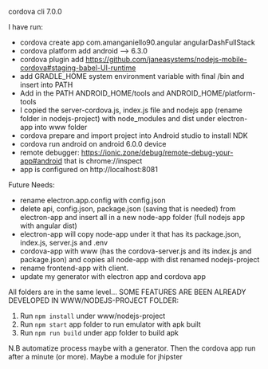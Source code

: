 cordova cli 7.0.0

I have run:
- cordova create app com.amanganiello90.angular angularDashFullStack
- cordova platform add android --> 6.3.0
- cordova plugin add https://github.com/janeasystems/nodejs-mobile-cordova#staging-babel-UI-runtime
- add GRADLE_HOME system environment variable with final /bin and insert into PATH
- Add in the PATH ANDROID_HOME/tools and ANDROID_HOME/platform-tools
- I copied the server-cordova.js, index.js file and nodejs app (rename folder in nodejs-project) with node_modules and dist under electron-app into www folder
- cordova prepare and import project into Android studio to install NDK
- cordova run android on android 6.0.0 device
- remote debugger: https://ionic.zone/debug/remote-debug-your-app#android that is chrome://inspect 
- app is configured on http://localhost:8081


Future Needs:


- rename electron.app.config with config.json
- delete api, config.json, package.json (saving that is needed) from electron-app and insert all in a new node-app folder (full nodejs app with angular dist)
- electron-app will copy node-app under it that has its package.json, index.js, server.js and .env
- cordova-app with www (has the cordova-server.js and its index.js and package.json) and copies all node-app with dist renamed nodejs-project
- rename frontend-app with client.
- update my generator with electron app and cordova app

All folders are in the same level... SOME FEATURES ARE BEEN ALREADY DEVELOPED IN WWW/NODEJS-PROJECT FOLDER:

1) Run ```npm install``` under www/nodejs-project
2) Run ```npm start``` app folder to run emulator with apk built
3) Run ```npm run build``` under app folder to build apk

N.B automatize process maybe with a generator. Then the cordova app run after a minute (or more). Maybe a module for jhipster